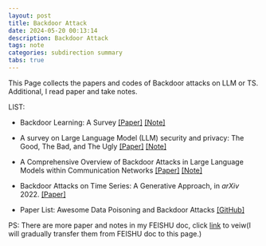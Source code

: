 ```yaml
---
layout: post
title: Backdoor Attack
date: 2024-05-20 00:13:14
description: Backdoor Attack
tags: note
categories: subdirection summary
tabs: true
---
```


This Page collects the papers and codes of Backdoor attacks on LLM or TS. Additional, I read paper and take notes.

LIST:


* Backdoor Learning: A Survey [\[Paper\]](https://arxiv.org/pdf/2007.08745.pdf) [\[Note\]](./Backdoor/BL-survey.md) 

* A survey on Large Language Model (LLM) security and privacy: The Good, The Bad, and The Ugly [\[Paper\]](https://www.sciencedirect.com/science/article/pii/S266729522400014X#sec6) [\[Note\]](./Backdoor/servey4llmsp.md)

* A Comprehensive Overview of Backdoor Attacks in Large Language Models within Communication Networks [\[Paper\]](https://arxiv.org/pdf/2308.14367.pdf) [\[Note\]](./Backdoor/BA4llm.md) 

* Backdoor Attacks on Time Series: A Generative Approach, in *arXiv* 2022. [\[Paper\]](https://arxiv.org/pdf/2211.07915.pdf)

* Paper List: Awesome Data Poisoning and Backdoor Attacks [\[GitHub\]](https://github.com/penghui-yang/awesome-data-poisoning-and-backdoor-attack)

PS: There are more paper and notes in my FEISHU doc, click [link](https://nankai.feishu.cn/wiki/SCNGw6cpHiWD4xk8hYocqVBrnvg?from=from_copylink) to veiw(I will gradually transfer them from FEISHU doc to this page.)